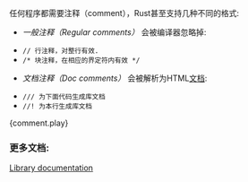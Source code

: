 任何程序都需要注释（comment），Rust甚至支持几种不同的格式:

* *一般注释（Regular comments）* 会被编译器忽略掉:
 - `// 行注释，对整行有效.`
 - `/* 块注释，在相应的界定符内有效 */`
* *文档注释（Doc comments）* 会被解析为HTML[文档][docs]:
 - `/// 为下面代码生成库文档`
 - `//! 为本行生成库文档`

{comment.play}

### 更多文档:

[Library documentation][docs]

[docs]: /meta/doc.html
